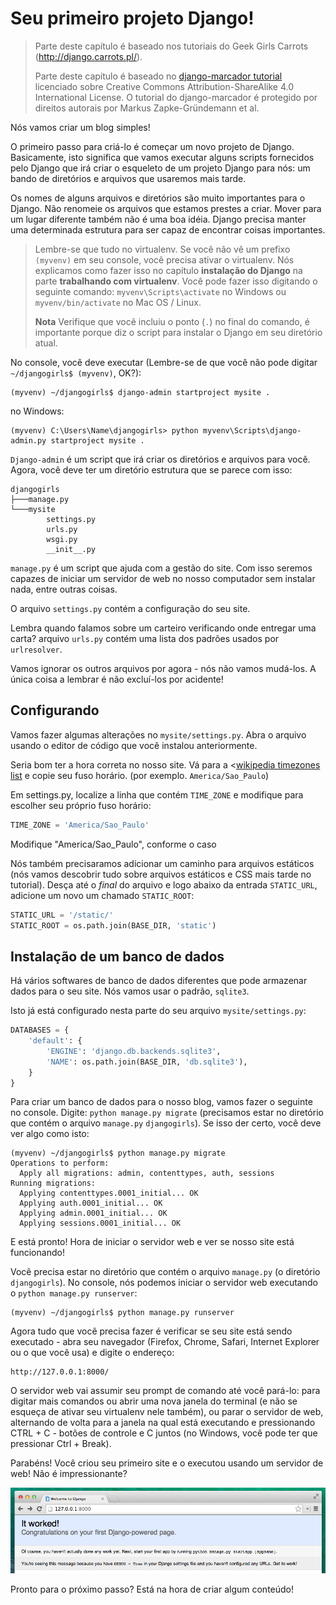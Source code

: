 # Seu primeiro projeto Django!

> Parte deste capítulo é baseado nos tutoriais do Geek Girls Carrots (http://django.carrots.pl/).
> 
> Parte deste capítulo é baseado no [django-marcador tutorial][1] licenciado sobre Creative Commons Attribution-ShareAlike 4.0 International License. O tutorial do django-marcador é protegido por direitos autorais por Markus Zapke-Gründemann et al.

 [1]: http://django-marcador.keimlink.de/

Nós vamos criar um blog simples!

O primeiro passo para criá-lo é começar um novo projeto de Django. Basicamente, isto significa que vamos executar alguns scripts fornecidos pelo Django que irá criar o esqueleto de um projeto Django para nós: um bando de diretórios e arquivos que usaremos mais tarde.

Os nomes de alguns arquivos e diretórios são muito importantes para o Django. Não renomeie os arquivos que estamos prestes a criar. Mover para um lugar diferente também não é uma boa idéia. Django precisa manter uma determinada estrutura para ser capaz de encontrar coisas importantes.

> Lembre-se que tudo no virtualenv. Se você não vê um prefixo `(myvenv)` em seu console, você precisa ativar o virtualenv. Nós explicamos como fazer isso no capítulo **instalação do Django** na parte **trabalhando com virtualenv**. Você pode fazer isso digitando o seguinte comando: `myvenv\Scripts\activate` no Windows ou `myvenv/bin/activate` no Mac OS / Linux.
> 
> **Nota** Verifique que você incluiu o ponto (`.`) no final do comando, é importante porque diz o script para instalar o Django em seu diretório atual.

No console, você deve executar (Lembre-se de que você não pode digitar `~/djangogirls$ (myvenv)`, OK?):

    (myvenv) ~/djangogirls$ django-admin startproject mysite .
    

no Windows:

    (myvenv) C:\Users\Name\djangogirls> python myvenv\Scripts\django-admin.py startproject mysite .
    

`Django-admin` é um script que irá criar os diretórios e arquivos para você. Agora, você deve ter um diretório estrutura que se parece com isso:

    djangogirls
    ├───manage.py
    └───mysite
            settings.py
            urls.py
            wsgi.py
            __init__.py
    

`manage.py` é um script que ajuda com a gestão do site. Com isso seremos capazes de iniciar um servidor de web no nosso computador sem instalar nada, entre outras coisas.

O arquivo `settings.py` contém a configuração do seu site.

Lembra quando falamos sobre um carteiro verificando onde entregar uma carta? arquivo `urls.py` contém uma lista dos padrões usados por `urlresolver`.

Vamos ignorar os outros arquivos por agora - nós não vamos mudá-los. A única coisa a lembrar é não excluí-los por acidente!

## Configurando

Vamos fazer algumas alterações no `mysite/settings.py`. Abra o arquivo usando o editor de código que você instalou anteriormente.

Seria bom ter a hora correta no nosso site. Vá para a <[wikipedia timezones list][2] e copie seu fuso horário. (por exemplo. `America/Sao_Paulo`)

 [2]: http://en.wikipedia.org/wiki/List_of_tz_database_time_zones

Em settings.py, localize a linha que contém `TIME_ZONE` e modifique para escolher seu próprio fuso horário:

```python
TIME_ZONE = 'America/Sao_Paulo'
```    

Modifique "America/Sao_Paulo", conforme o caso

Nós também precisaramos adicionar um caminho para arquivos estáticos (nós vamos descobrir tudo sobre arquivos estáticos e CSS mais tarde no tutorial). Desça até o *final* do arquivo e logo abaixo da entrada `STATIC_URL`, adicione um novo um chamado `STATIC_ROOT`:

```python
STATIC_URL = '/static/'
STATIC_ROOT = os.path.join(BASE_DIR, 'static') 
```    

## Instalação de um banco de dados

Há vários softwares de banco de dados diferentes que pode armazenar dados para o seu site. Nós vamos usar o padrão, `sqlite3`.

Isto já está configurado nesta parte do seu arquivo `mysite/settings.py`:

```python
DATABASES = {
    'default': {
        'ENGINE': 'django.db.backends.sqlite3',
        'NAME': os.path.join(BASE_DIR, 'db.sqlite3'),
    }
}
```

Para criar um banco de dados para o nosso blog, vamos fazer o seguinte no console. Digite: `python manage.py migrate` (precisamos estar no diretório que contém o arquivo `manage.py` `djangogirls`). Se isso der certo, você deve ver algo como isto:

    (myvenv) ~/djangogirls$ python manage.py migrate
    Operations to perform:
      Apply all migrations: admin, contenttypes, auth, sessions
    Running migrations:
      Applying contenttypes.0001_initial... OK
      Applying auth.0001_initial... OK
      Applying admin.0001_initial... OK
      Applying sessions.0001_initial... OK
    

E está pronto! Hora de iniciar o servidor web e ver se nosso site está funcionando!

Você precisa estar no diretório que contém o arquivo `manage.py` (o diretório `djangogirls`). No console, nós podemos iniciar o servidor web executando o `python manage.py runserver`:

    (myvenv) ~/djangogirls$ python manage.py runserver
    

Agora tudo que você precisa fazer é verificar se seu site está sendo executado - abra seu navegador (Firefox, Chrome, Safari, Internet Explorer ou o que você usa) e digite o endereço:

    http://127.0.0.1:8000/
    

O servidor web vai assumir seu prompt de comando até você pará-lo: para digitar mais comandos ou abrir uma nova janela do terminal (e não se esqueça de ativar seu virtualenv nele também), ou parar o servidor de web, alternando de volta para a janela na qual está executando e pressionando CTRL + C - botões de controle e C juntos (no Windows, você pode ter que pressionar Ctrl + Break).

Parabéns! Você criou seu primeiro site e o executou usando um servidor de web! Não é impressionante?

![Funcionou!][3]

 [3]: images/it_worked2.png

Pronto para o próximo passo? Está na hora de criar algum conteúdo!

